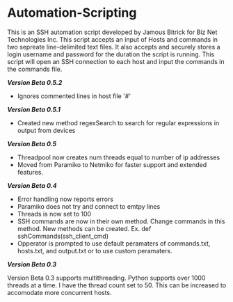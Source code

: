 # Automation-Scripting
This is an SSH automation script developed by Jamous Bitrick for Biz Net Technologies Inc.
This script accepts an input of Hosts and commands in two sepreate line-delimited text files. It also accepts and securely stores a login username and password for the duration the script is running.
This script will open an SSH connection to each host and input the commands in the commands file.

***Version Beta 0.5.2***
* Ignores commented lines in host file '#'


***Version Beta 0.5.1***
* Created new method regexSearch to search for regular expressions in output from devices

***Version Beta 0.5***
* Threadpool now creates num threads equal to number of ip addresses
* Moved from Paramiko to Netmiko for faster support and extended features.


***Version Beta 0.4***
* Error handling now reports errors
* Paramiko does not try and connect to emtpy lines
* Threads is now set to 100
* SSH commands are now in their own method. Change commands in this method. New methods can be created. Ex. def sshCommands(ssh_client_cmd)
* Opperator is prompted to use default peramaters of commands.txt, hosts.txt, and output.txt or to use custom peramaters.


 ***Version Beta 0.3***
 
Version Beta 0.3 supports multithreading. Python supports over 1000 threads at a time. I have the thread count set to 50. This can be increased to accomodate more concurrent hosts.
